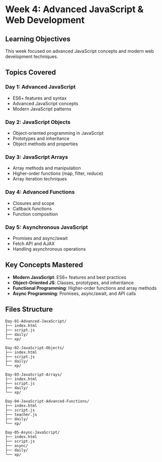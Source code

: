 # Week 4: Advanced JavaScript & Web Development

## Learning Objectives
This week focused on advanced JavaScript concepts and modern web development techniques.

## Topics Covered

### Day 1: Advanced JavaScript
- ES6+ features and syntax
- Advanced JavaScript concepts
- Modern JavaScript patterns

### Day 2: JavaScript Objects
- Object-oriented programming in JavaScript
- Prototypes and inheritance
- Object methods and properties

### Day 3: JavaScript Arrays
- Array methods and manipulation
- Higher-order functions (map, filter, reduce)
- Array iteration techniques

### Day 4: Advanced Functions
- Closures and scope
- Callback functions
- Function composition

### Day 5: Asynchronous JavaScript
- Promises and async/await
- Fetch API and AJAX
- Handling asynchronous operations

## Key Concepts Mastered
- **Modern JavaScript**: ES6+ features and best practices
- **Object-Oriented JS**: Classes, prototypes, and inheritance
- **Functional Programming**: Higher-order functions and array methods
- **Async Programming**: Promises, async/await, and API calls

## Files Structure
```
Day-01-Advanced-JavaScript/
├── index.html
├── script.js
├── daily/
└── xp/

Day-02-JavaScript-Objects/
├── index.html
├── script.js
├── daily/
└── xp/

Day-03-JavaScript-Arrays/
├── index.html
├── script.js
├── daily/
└── xp/

Day-04-JavaScript-Advanced-Functions/
├── index.html
├── script.js
├── teacher.js
├── daily/
└── xp/

Day-05-Async-JavaScript/
├── index.html
├── script.js
├── async/
├── daily/
└── xp/
```